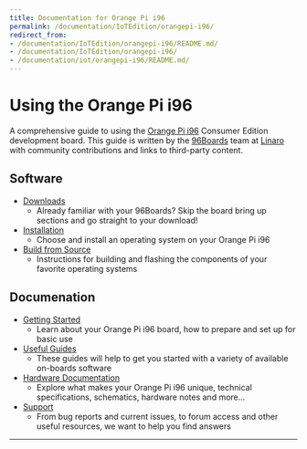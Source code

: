 ```yaml
---
title: Documentation for Orange Pi i96
permalink: /documentation/IoTEdition/orangepi-i96/
redirect_from:
- /documentation/IoTEdition/orangepi-i96/README.md/
- /documentation/IoTEdition/orangepi-i96/
- /documentation/iot/orangepi-i96/README.md/
---
```

# Using the Orange Pi i96

A comprehensive guide to using the [Orange Pi i96](https://www.96boards.org/product/orangepi-i96/) Consumer Edition development board. This guide is written by the [96Boards](https://www.96boards.org) team at [Linaro](http://www.linaro.org) with community contributions and links to third-party content.

## Software

- [Downloads](downloads/)
   - Already familiar with your 96Boards? Skip the board bring up sections and go straight to your download!
- [Installation](installation/)
   - Choose and install an operating system on your Orange Pi i96
- [Build from Source](build/)
   - Instructions for building and flashing the components of your favorite operating systems

## Documenation

- [Getting Started](getting-started/)
   - Learn about your Orange Pi i96 board, how to prepare and set up for basic use
- [Useful Guides](guides/)
   - These guides will help to get you started with a variety of available on-boards software
- [Hardware Documentation](hardware-docs/)
   - Explore what makes your Orange Pi i96 unique, technical specifications, schematics, hardware notes and more...
- [Support](support/)
   - From bug reports and current issues, to forum access and other useful resources, we want to help you find answers

***
